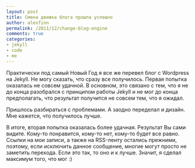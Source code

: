 ```yaml
---
layout: post
title: Смена движка блога прошла успешно
author: alexfinn
permalink: /2011/12/change-blog-engine
comments: true
categories:
- jekyll
- code
- me
---
```


Практически под самый Новый Год я все же перевел блог с Wordpress на Jekyll. Не могу сказать, что сразу все получилось. Первая попытка оказалась не совсем удачной. В основном, это связано с тем, что я не до конца разобрался с принципом работы Jekyll и не мог до конца предполагать, что результат получится не совсем тем, что я ожидал.

Пришлось разбираться с проблемами. А заодно переделал и дизайн. Мне кажется, что получилось лучше.

В итоге, вторая попытка оказалась более удачная. Результат Вы сами видите. Кому-то понравится, кому-то нет, кому-то будет все равно.
Ссылки на мои записи, а также на RSS-ленту остались прежними, поэтому, если исключить данное сообщение, многие могут просто не заметить перехода. Если это так, то оно и к лучше. Значит, я сделал максимум того, что мог :)


